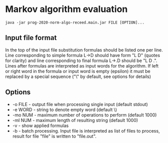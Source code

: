 # Markov algorithm evaluation

```
java -jar prog-2020-norm-algo-receed.main.jar FILE [OPTION]...
```

## Input file format

In the top of the input file substitution formulas should be 
listed one per line. Line corresponding to simple formula L->D should have
form "L D" (quotes for clarity) and line corresponding to final formula
L->.D should be "L D .". Lines after formulas are interpreted as input words
for the algorithm. If left or right word in the formula or input word is
empty (epsilon) it must be replaced by a special sequence ("\\" by default, 
see options for details)  

## Options

* -o FILE - output file when processing single input (default stdout)
* -e WORD - string to denote empty word (default \\)
* -mo NUM - maximum number of operations to perform (default 1000)
* -ml NUM - maximum length of resulting string (default 1000)
* -v - show applied formulas
* -b - batch processing. Input file is interpreted as list of files to
process, result for file "file" is written to "file.out".


